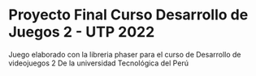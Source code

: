 # Proyecto Final Curso Desarrollo de Juegos 2 - UTP 2022
Juego elaborado con la libreria phaser para el curso de Desarrollo de videojuegos 2 De la universidad Tecnológica del Perú
